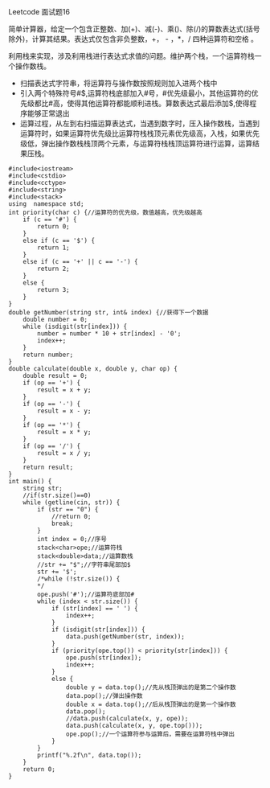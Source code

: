 Leetcode 面试题16

简单计算器，给定一个包含正整数、加(+)、减(-)、乘()、除(/)的算数表达式(括号除外)，计算其结果。表达式仅包含非负整数，+， - ，*，/ 四种运算符和空格  。

利用栈来实现，涉及利用栈进行表达式求值的问题。维护两个栈，一个运算符栈一个操作数栈。

- 扫描表达式字符串，将运算符与操作数按照规则加入进两个栈中
- 引入两个特殊符号#$,运算符栈底部加入#号，#优先级最小，其他运算符的优先级都比#高，使得其他运算符都能顺利进栈。算数表达式最后添加$,使得程序能够正常退出
- 运算过程，从左到右扫描运算表达式，当遇到数字时，压入操作数栈，当遇到运算符时，如果运算符优先级比运算符栈栈顶元素优先级高，入栈，如果优先级低，弹出操作数栈栈顶两个元素，与运算符栈栈顶运算符进行运算，运算结果压栈。

```
#include<iostream>
#include<cstdio>
#include<cctype>
#include<string>
#include<stack>
using  namespace std;
int priority(char c) {//运算符的优先级，数值越高，优先级越高    
    if (c == '#') {
        return 0;
    }
    else if (c == '$') {
        return 1;
    }
    else if (c == '+' || c == '-') {
        return 2;
    }
    else {
        return 3;
    }
}
double getNumber(string str, int& index) {//获得下一个数据
    double number = 0;
    while (isdigit(str[index])) {
        number = number * 10 + str[index] - '0';
        index++;
    }
    return number;
}
double calculate(double x, double y, char op) {
    double result = 0;
    if (op == '+') {
        result = x + y;
    }
    if (op == '-') {
        result = x - y;
    }
    if (op == '*') {
        result = x * y;
    }
    if (op == '/') {
        result = x / y;
    }
    return result;
}
int main() {
    string str;
    //if(str.size()==0)
    while (getline(cin, str)) {
        if (str == "0") {
            //return 0;
            break;
        }
        int index = 0;//序号
        stack<char>ope;//运算符栈
        stack<double>data;//运算数栈
        //str += "$";//字符串尾部加$
        str += '$';
        /*while (!str.size()) {
        */
        ope.push('#');//运算符底部加#
        while (index < str.size()) {
            if (str[index] == ' ') {
                index++;
            }
            if (isdigit(str[index])) {
                data.push(getNumber(str, index));
            }
            if (priority(ope.top()) < priority(str[index])) {
                ope.push(str[index]);
                index++;
            }
            else {
                double y = data.top();//先从栈顶弹出的是第二个操作数
                data.pop();//弹出操作数
                double x = data.top();//后从栈顶弹出的是第一个操作数
                data.pop();
                //data.push(calculate(x, y, ope));
                data.push(calculate(x, y, ope.top()));
                ope.pop();//一个运算符参与运算后，需要在运算符栈中弹出
            }
        }
        printf("%.2f\n", data.top());
    }
    return 0;
}
```

#### 